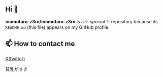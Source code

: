 ## Hi 👋


**momotaro-z3ro/momotaro-z3ro** is a ✨ _special_ ✨ repository because its `README.md` (this file) appears on my GitHub profile.


## 📫 How to contact me
<a href="https://x.com/momotaro_seele">X(twitter)</a>

貧乳がすき


